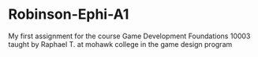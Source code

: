 # Robinson-Ephi-A1
My first assignment for the course Game Development Foundations 10003 taught by Raphael T. at mohawk college in the game design program
